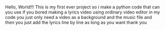 Hello, World!!!
This is my first ever project
so i make a python code that can you use if you bored making a lyrics video using ordinary video editor
in my code you just only need a video as a background and the music file and then you just add the lyrics line by line as long as you want
thank you
